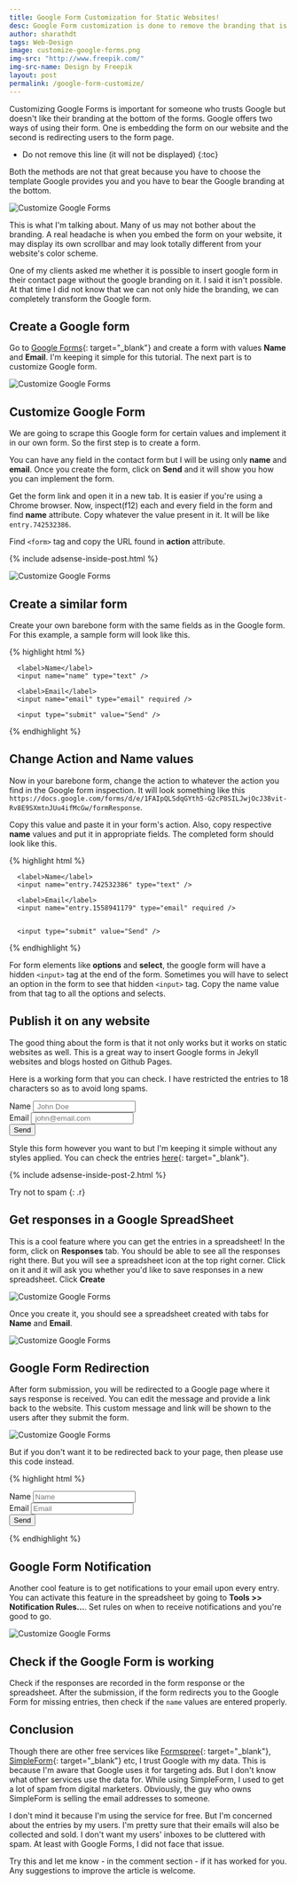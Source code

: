 ```yaml
---
title: Google Form Customization for Static Websites!
desc: Google Form customization is done to remove the branding that is present at the end of Google Forms. This way we can have our own style for a form. We can also use these forms on static websites!
author: sharathdt
tags: Web-Design
image: customize-google-forms.png
img-src: "http://www.freepik.com/"
img-src-name: Design by Freepik
layout: post
permalink: /google-form-customize/
---
```


Customizing Google Forms is important for someone who trusts Google but doesn't like their branding at the bottom of the forms. Google offers two ways of using their form. One is embedding the form on our website and the second is redirecting users to the form page.

* Do not remove this line (it will not be displayed) 
{:toc}

Both the methods are not that great because you have to choose the template Google provides you and you have to bear the Google branding at the bottom.

![Customize Google Forms](/images/google-form-customization-1.png)

This is what I'm talking about. Many of us may not bother about the branding. A real headache is when you embed the form on your website, it may display its own scrollbar and may look totally different from your website's color scheme.

One of my clients asked me whether it is possible to insert google form in their contact page without the google branding on it. I said it isn't possible. At that time I did not know that we can not only hide the branding, we can completely transform the Google form.

## Create a Google form
Go to [Google Forms](https://www.google.com/forms/about/){: target="_blank"} and create a form with values **Name** and **Email**. I'm keeping it simple for this tutorial. The next part is to customize Google form.

![Customize Google Forms](/images/google-form-customization-2.png)

## Customize Google Form 
We are going to scrape this Google form for certain values and implement it in our own form. So the first step is to create a form. 

You can have any field in the contact form but I will be using only **name** and **email**. Once you create the form, click on **Send** and it will show you how you can implement the form.

Get the form link and open it in a new tab. It is easier if you're using a Chrome browser. Now, inspect(f12) each and every field in the form and find **name** attribute. Copy whatever the value present in it. It will be like ``entry.742532386``.

Find ``<form>`` tag and copy the URL found in **action** attribute.

{% include adsense-inside-post.html %}

![Customize Google Forms](/images/google-form-customization-3.png)

## Create a similar form

Create your own barebone form with the same fields as in the Google form. For this example, a sample form will look like this.

{% highlight html %}
<form class="form" action="">
    
      <label>Name</label>
      <input name="name" type="text" />

      <label>Email</label>
      <input name="email" type="email" required />

      <input type="submit" value="Send" />

</form>
{% endhighlight %}

## Change Action and Name values

Now in your barebone form, change the action to whatever the action you find in the Google form inspection. It will look something like this ``https://docs.google.com/forms/d/e/1FAIpQLSdqGYth5-G2cP8SILJwjOcJ38vit-Rv8E9SXmtnJUu4ifMcGw/formResponse``.

Copy this value and paste it in your form's action. Also, copy respective **name** values and put it in appropriate fields. The completed form should look like this.

{% highlight html %}
<form class="form" action="https://docs.google.com/forms/d/e/1AFIpQLSdqYGth5-G2cP8SILJwjOcJ38vit-Rv8E9SXmtnJUu4ifMcGw/formResponse">
   
      <label>Name</label>
      <input name="entry.742532386" type="text" />
      
      <label>Email</label>
      <input name="entry.1558941179" type="email" required />


      <input type="submit" value="Send" />

</form>
{% endhighlight %}

For form elements like **options** and **select**, the google form will have a hidden ``<input>`` tag at the end of the form. Sometimes you will have to select an option in the form to see that hidden ``<input>`` tag. Copy the name value from that tag to all the options and selects.

## Publish it on any website
The good thing about the form is that it not only works but it works on static websites as well. This is a great way to insert Google forms in Jekyll websites and blogs hosted on Github Pages.

Here is a working form that you can check. I have restricted the entries to 18 characters so as to avoid long spams.


<script type="text/javascript">var submitted=false;</script>
<iframe name="hidden_iframe" id="hidden_iframe" style="display:none;"     
onload="if(submitted) {window.location='{{site.url}}{{page.url}}';}"></iframe>
<form action="https://docs.google.com/forms/d/e/1FAIpQLSdqGYth5-G2cP8SILJwjOcJ38vit-Rv8E9SXmtnJUu4ifMcGw/formResponse" method="post" target="hidden_iframe" 
onsubmit="submitted=true;">
      <label>Name</label>
      <input name="entry.742532386" type="text" maxlength="18" placeholder=" John Doe" />
      <br>
      <label>Email</label>
      <input name="entry.1558941179" type="email" required maxlength="18" placeholder=" john@email.com"/>
      <br>
      <input type="submit" value="Send" />

</form>


Style this form however you want to but I'm keeping it simple without any styles applied. You can check the entries [here](https://docs.google.com/spreadsheets/d/1_vt8il8LpxEi8_DmX0yxxRambpw700cdMC2yMIGWqbk/edit?usp=sharing){: target="_blank"}.

{% include adsense-inside-post-2.html %}

Try not to spam
{: .r}


## Get responses in a Google SpreadSheet
This is a cool feature where you can get the entries in a spreadsheet! In the form, click on **Responses** tab. You should be able to see all the responses right there. But you will see a spreadsheet icon at the top right corner. Click on it and it will ask you whether you'd like to save responses in a new spreadsheet. Click **Create**


![Customize Google Forms](/images/google-form-customization-4.png)


Once you create it, you should see a spreadsheet created with tabs for **Name** and **Email**.


![Customize Google Forms](/images/google-form-customization-6.png)


## Google Form Redirection

After form submission, you will be redirected to a Google page where it says response is received. You can edit the message and provide a link back to the website. This custom message and link will be shown to the users after they submit the form.

![Customize Google Forms](/images/google-form-customization-5.png)

But if you don't want it to be redirected back to your page, then please use this code instead.

{% highlight html %}

 <script type="text/javascript">var submitted=false;</script>
 <iframe name="hidden_iframe" id="hidden_iframe" style="display:none;" onload="if(submitted)  {window.location='THE REDIRECT LINK HERE';}"></iframe>
 
<form action="FORMACTION CODE HERE" method="post" target="hidden_iframe" 
onsubmit="submitted=true;">
      <label>Name</label>
      <input name="ENTRY HERE" type="text" placeholder="Name" />
      <br>
      <label>Email</label>
      <input name="ENTRY HERE" type="email" placeholder="Email"/>
      <br>
      <input type="submit" value="Send" />

</form>

{% endhighlight %}

## Google Form Notification
Another cool feature is to get notifications to your email upon every entry. You can activate this feature in the spreadsheet by going to **Tools >> Notification Rules...**. Set rules on when to receive notifications and you're good to go.

![Customize Google Forms](/images/google-form-customization-7.png)


## Check if the Google Form is working
Check if the responses are recorded in the form response or the spreadsheet. After the submission, if the form redirects you to the Google Form for missing entries, then check if the ``name`` values are entered properly.


## Conclusion
Though there are other free services like [Formspree](https://blog.webjeda.com/jekyll-contact-form/){: target="_blank"}, [SimpleForm](https://blog.webjeda.com/jekyll-subscribe-form/){: target="_blank"} etc, I trust Google with my data. This is because I'm aware that Google uses it for targeting ads. But I don't know what other services use the data for. While using SimpleForm, I used to get a lot of spam from digital marketers. Obviously, the guy who owns SimpleForm is selling the email addresses to someone. 

I don't mind it because I'm using the service for free. But I'm concerned about the entries by my users. I'm pretty sure that their emails will also be collected and sold. I don't want my users' inboxes to be cluttered with spam. At least with Google Forms, I did not face that issue. 

Try this and let me know - in the comment section - if it has worked for you. Any suggestions to improve the article is welcome. 
